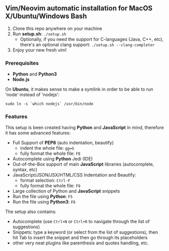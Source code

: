 ## Vim/Neovim automatic installation for MacOS X/Ubuntu/Windows Bash

1. Clone this repo anywhere on your machine
2. Run **setup.sh**: ```./setup.sh```
    - Optionally, if you need the support for C-languages (Java, C++, etc), 
    there's an optional clang support: ```./setup.sh --clang-completer```
3. Enjoy your new fresh vim!

### Prerequisites
- **Python** and **Python3**
- **Node.js** 

On **Ubuntu**, it makes sense to make a symlink in order to be able to run 'node' instead of 'nodejs':
```
sudo ln -s `which nodejs` /usr/bin/node
```

### Features
This setup is been created having **Python** and **JavaScript** in mind, 
therefore it has some advanced features:

- Full Support of **PEP8** (auto indentation, beautify)
    - indent the whole file: ```gg=G```
    - fully format the whole file: ```F8```
- Autocomplete using **Python** Jedi (IDE)
- Out-of-the-Box support of main **JavaScript** libraries (autocomplete, syntax, etc)
- JavaScript/JSON/JSX/HTML/CSS Indentation and Beautify: 
    - format selection: `Ctrl-F`
    - fully format the whole file: `F9`
- Large collection of Python and **JavaScript** snippets
- Run the file using **Python**: ```F5```
- Run the file using **Python3**: ```F6```


The setup also contains:

- Autocomplete (use ```Ctrl+N``` or ```Ctrl+R``` to navigate through the list of suggestions)
- Snippets: type a keyword (or select from the list of suggestions), then hit Tab to insert the snippet
and then go through its placeholders
- other very neat plugins like parenthesis and quotes handling, etc.
